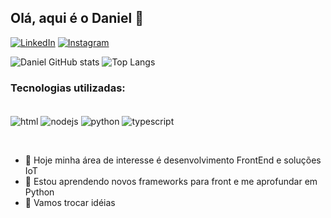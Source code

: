 ## Olá, aqui é o Daniel 👋

[![LinkedIn](https://img.shields.io/badge/LinkedIn-0077B5?style=for-the-badge&logo=linkedin&logoColor=white)](https://www.linkedin.com/in/daniel-lucas-665bb114b)
[![Instagram](https://img.shields.io/badge/Instagram-E4405F?style=for-the-badge&logo=instagram&logoColor=white)](https://https://www.instagram.com/dani_luks05/)


![Daniel GitHub stats](https://github-readme-stats.vercel.app/api?username=DanielLucas2305&show_icons=true&theme=merko)
![Top Langs](https://github-readme-stats.vercel.app/api/top-langs/?username=DanielLucas2305&layout=compact&theme=merko)

### Tecnologias utilizadas:
<div style="dispay: inline_blovck"><br/>
    <img align="center" alt="html" src="https://img.shields.io/badge/HTML5-E34F26?style=for-the-badge&logo=html5&logoColor=white"/>
    <img align="center" alt="nodejs" src="https://img.shields.io/badge/Node%20js-339933?style=for-the-badge&logo=nodedotjs&logoColor=white"/>
    <img align="center" alt="python" src="https://img.shields.io/badge/Python-FFD43B?style=for-the-badge&logo=python&logoColor=blue"/>
    <img align="center" alt="typescript" src="https://img.shields.io/badge/TypeScript-007ACC?style=for-the-badge&logo=typescript&logoColor=white"/>

 <br/></div>



- 🔭 Hoje minha área de interesse é desenvolvimento FrontEnd e soluções IoT
- 🌱 Estou aprendendo novos frameworks para front e me aprofundar em Python
- 💬 Vamos trocar idéias

<!-- [![Top Langs](https://github-readme-stats.vercel.app/api/top-langs/?username=DanielLucas2305)](https://github.com/DanielLucas2305/github-readme-stats) -->
